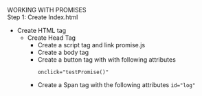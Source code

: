 WORKING WITH PROMISES </br>
Step 1: Create Index.html
* Create HTML tag
	* Create Head Tag
		* Create a script tag and link promise.js
		* Create a body tag
		* Create a button tag with with following attributes
			```
			onclick="testPromise()"
			```
		* Create a Span tag with the following attributes
				```
				id="log"
				```


